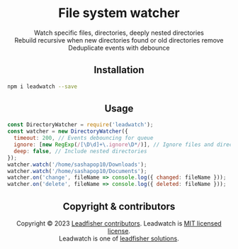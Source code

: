 <h1 align="center">File system watcher</h1>

<p align="center">
 Watch specific files, directories, deeply nested directories <br/>
 Rebuild recursive when new directories found or old directories remove <br/>
 Deduplicate events with debounce <br/>
</p>

<h2 align="center">Installation</h2>

```bash
npm i leadwatch --save
```

<h2 align="center">Usage</h2>

```js
const DirectoryWatcher = require('leadwatch');
const watcher = new DirectoryWatcher({
  timeout: 200, // Events debouncing for queue
  ignore: [new RegExp(/[\D\d]+\.ignore\D*/)], // Ignore files and directories
  deep: false, // Include nested directories
});
watcher.watch('/home/sashapop10/Downloads');
watcher.watch('/home/sashapop10/Documents');
watcher.on('change', fileName => console.log({ changed: fileName }));
watcher.on('delete', fileName => console.log({ deleted: fileName }));
```

<h2 align="center">Copyright & contributors</h2>

<p align="center">
Copyright © 2023 <a href="https://github.com/metarhia/metawatch/graphs/contributors">Leadfisher contributors</a>.
Leadwatch is <a href="./LICENSE">MIT licensed license</a>.<br/>
Leadwatch is one of <a href="https://github.com/LeadFisherSolutions">leadfisher solutions</a>.
</p>
